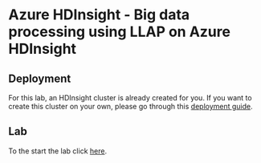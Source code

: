 # Azure HDInsight - Big data processing using LLAP on Azure HDInsight

## [](https://github.com/Microsoft/code-challenges/tree/master/Labs/Azure%20HDInsight/HiveLab#deployment)Deployment

For this lab, an HDInsight cluster is already created for you. If you want to create this cluster on your own, please go through this [deployment guide](https://github.com/arnabganguly/llap-hdinsight/blob/master/Clusterdeployment.md).

## [](https://github.com/Microsoft/code-challenges/tree/master/Labs/Azure%20HDInsight/HiveLab#lab)Lab

To the start the lab click  [here](https://github.com/Microsoft/code-challenges/blob/master/Labs/Azure%20HDInsight/HiveLab/hands-on-lab.md).
<!--stackedit_data:
eyJoaXN0b3J5IjpbLTEwOTA4NzM5M119
-->